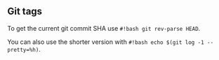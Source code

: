 ## Git tags

To get the current git commit SHA use `#!bash git rev-parse HEAD`.

You can also use the shorter version with `#!bash echo $(git log -1 --pretty=%h)`.
